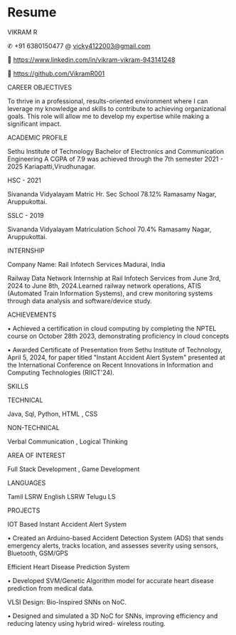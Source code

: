 # Resume

VIKRAM R

✆ +91 6380150477 
@ vicky4122003@gmail.com

🔗 https://www.linkedin.com/in/vikram-vikram-943141248

🔗 https://github.com/VikramR001

CAREER OBJECTIVES

To thrive in a professional, results-oriented environment where I can leverage my knowledge and skills to contribute to achieving organizational goals. This role will allow me to develop my expertise while making a significant impact.

ACADEMIC PROFILE

Sethu Institute of Technology
Bachelor of Electronics and Communication Engineering
A CGPA of 7.9 was achieved through the 7th semester
2021 - 2025 Kariapatti,Virudhunagar.

HSC - 2021

Sivananda Vidyalayam Matric Hr. Sec School 78.12%
Ramasamy Nagar, Aruppukottai.

SSLC - 2019

Sivananda Vidyalayam Matriculation School 70.4%
Ramasamy Nagar, Aruppukottai.

INTERNSHIP

Company Name: Rail Infotech Services
Madurai, India

Railway Data Network Internship at Rail Infotech Services from June 3rd, 2024 to June 8th, 2024.Learned railway network operations, ATIS (Automated Train Information Systems), and crew monitoring systems through data analysis and software/device study.

ACHIEVEMENTS

• Achieved a certification in cloud computing by completing the NPTEL course on October 28th 2023, demonstrating proficiency in cloud concepts

• Awarded Certificate of Presentation from Sethu Institute of Technology, April 5, 2024, for paper titled "Instant Accident Alert System" presented at the International Conference on Recent Innovations in Information and Computing Technologies (RIICT'24).

SKILLS

 TECHNICAL
 
 Java,
 Sql,
 Python,
 HTML ,
 CSS

 NON-TECHNICAL

Verbal Communication ,
Logical Thinking 

AREA OF INTEREST

Full Stack Development ,
Game Development 

LANGUAGES

Tamil LSRW
English LSRW
Telugu LS

PROJECTS

IOT Based Instant Accident Alert System

• Created an Arduino-based Accident Detection System (ADS) that sends 
emergency alerts, tracks location, and 
assesses severity using sensors, 
Bluetooth, GSM/GPS

Efficient Heart Disease Prediction System

• Developed SVM/Genetic Algorithm
model for accurate heart disease 
prediction from medical data.

VLSI Design: Bio-Inspired SNNs on NoC.

• Designed and simulated a 3D NoC for 
SNNs, improving efficiency and 
reducing latency using hybrid wired-
wireless routing.
